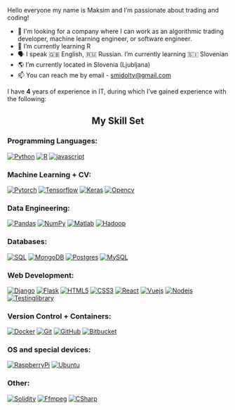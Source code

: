 Hello everyone my name is Maksim and I’m passionate about trading and coding!

- :pushpin: I'm looking for a company where I can work as an algorithmic trading developer, machine learning engineer, or software engineer.
- 🌱 I’m currently learning R
- 🗣 I speak 🇬🇧 English, :ru: Russian. I’m currently learning :slovenia: Slovenian
- :earth_americas: I’m currently located in Slovenia (Ljubljana)
- 📫 You can reach me by email - smidolty@gmail.com

I have <b>4</b> years of experience in IT, during which I’ve gained experience with the following:
<h2 align="center">My Skill Set </h2>
<h3>Programming Languages:</h3>

[![Python](https://img.shields.io/badge/Python-191970?style=for-the-badge&logo=Python&logoColor=yellow)](https://www.python.org/)
[![R](https://img.shields.io/badge/R-276DC3?style=for-the-badge&logo=R&logoColor=white)](https://www.r-project.org/)
[![javascript](https://img.shields.io/badge/javascript-F7DF1E?style=for-the-badge&logo=javascript&logoColor=black)](https://developer.mozilla.org/en-US/docs/Web/JavaScript)
<h3>Machine Learning + CV:</h3>

[![Pytorch](https://img.shields.io/badge/pytorch-white?style=for-the-badge&logo=pytorch&logoColor=FF6F00)](https://pytorch.org/)
[![Tensorflow](https://img.shields.io/badge/tensorflow-white?style=for-the-badge&logo=tensorflow&logoColor=FF6F00)](https://www.tensorflow.org/ )
[![Keras](https://img.shields.io/badge/Keras-D00000?style=for-the-badge&logo=keras&logoColor=white)](https://keras.io/)
[![Opencv](https://img.shields.io/badge/opencv-white?style=for-the-badge&logo=opencv&logoColor=5C3EE8)](https://opencv.org/)
<h3>Data Engineering:</h3>

[![Pandas](https://img.shields.io/badge/Pandas-150458?style=for-the-badge&logo=pandas&logoColor=white)](https://pandas.pydata.org/)
[![NumPy](https://img.shields.io/badge/NumPy-013243?style=for-the-badge&logo=numpy&logoColor=white)](https://numpy.org/)
[![Matlab](https://img.shields.io/badge/matlab-white?style=for-the-badge&logo=matlab&logoColor=0076A8)](https://www.mathworks.com/products/matlab.html)
[![Hadoop](https://img.shields.io/badge/Hadoop-D22128?style=for-the-badge&logo=apache-hadoop&logoColor=white)](https://hadoop.apache.org/)

<h3>Databases:</h3>

[![SQL](https://img.shields.io/badge/SQL-4479A1?style=for-the-badge&logo=sql&logoColor=white)](https://www.w3schools.com/sql/)
[![MongoDB](https://img.shields.io/badge/MongoDB-%234ea94b.svg?style=for-the-badge&logo=mongodb&logoColor=white)](https://www.mongodb.com/)
[![Postgres](https://img.shields.io/badge/postgres-%23316192.svg?style=for-the-badge&logo=postgresql&logoColor=white)](https://www.postgresql.org/)
[![MySQL](https://img.shields.io/badge/mysql-%2300f.svg?style=for-the-badge&logo=mysql&logoColor=white)](https://www.mysql.com/)
<h3>Web Development:</h3>

[![Django](https://img.shields.io/badge/django-green?style=for-the-badge&logo=django&logoColor=092E20)](https://www.djangoproject.com/)
[![Flask](https://img.shields.io/badge/flask-white?style=for-the-badge&logo=flask&logoColor=000000)](https://flask.palletsprojects.com/en/2.0.x/)
[![HTML5](https://img.shields.io/badge/html5-%23E34F26.svg?style=for-the-badge&logo=html5&logoColor=white)](https://developer.mozilla.org/en-US/docs/Web/Guide/HTML/HTML5)
[![CSS3](https://img.shields.io/badge/css3-%231572B6.svg?style=for-the-badge&logo=css3&logoColor=white)](https://developer.mozilla.org/en-US/docs/Web/CSS)
[![React](https://img.shields.io/badge/react-61DAFB?style=for-the-badge&logo=react&logoColor=black)](https://reactjs.org/)
[![Vuejs](https://img.shields.io/badge/vuejs-4FC08D?style=for-the-badge&logo=vue.js&logoColor=white)](https://vuejs.org/)
[![Nodejs](https://img.shields.io/badge/nodejs-339933?style=for-the-badge&logo=node.js&logoColor=white)](https://nodejs.org/en/)
[![Testinglibrary](https://img.shields.io/badge/testinglibrary-black?style=for-the-badge&logo=testinglibrary&logoColor=E33332)](https://testing-library.com/)

<h3>Version Control + Containers:</h3>

[![Docker](https://img.shields.io/badge/docker-%232496ED.svg?style=for-the-badge&logo=docker&logoColor=white)](https://www.docker.com/ )
[![Git](https://img.shields.io/badge/git-%23F05033.svg?style=for-the-badge&logo=git&logoColor=white)](https://git-scm.com/ )
[![GitHub](https://img.shields.io/badge/github-%23121011.svg?style=for-the-badge&logo=github&logoColor=white)](https://github.com/ )
[![Bitbucket](https://img.shields.io/badge/bitbucket-%230047B3.svg?style=for-the-badge&logo=bitbucket&logoColor=white)](https://bitbucket.org/)

<h3>OS and special devices:</h3>

[![RaspberryPi](https://img.shields.io/badge/Raspberry-white?style=for-the-badge&logo=raspberrypi&logoColor=A22846)](https://www.raspberrypi.org/ )
[![Ubuntu](https://img.shields.io/badge/Ubuntu-E95420?style=for-the-badge&logo=ubuntu&logoColor=white)](https://ubuntu.com/)

<h3>Other:</h3>

[![Solidity](https://img.shields.io/badge/solidity-black?style=for-the-badge&logo=solidity&logoColor=E363636)](https://docs.soliditylang.org/en/v0.8.10/)
[![Ffmpeg](https://img.shields.io/badge/ffmpeg-white?style=for-the-badge&logo=ffmpeg&logoColor=007808)](https://ffmpeg.org/ )
[![CSharp](https://img.shields.io/badge/csharp-white?style=for-the-badge&logo=csharp&logoColor=239120)](https://dotnet.microsoft.com/en-us/languages/csharp)











